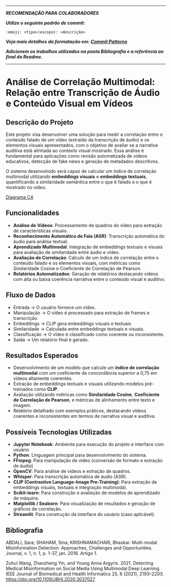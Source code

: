 ***

***RECOMENDAÇÃO PARA COLABORADORES***

***Utilize o seguinte padrão de commit:***

`:emoji: <tipo>(escopo): <descrição>`

***Veja mais detalhes da formatação em: [Commit Patterns](https://dev.to/renatoadorno/padroes-de-commits-commit-patterns-41co)***

***Adicionem os trabalhos utilizados na pasta Bibliografia e a referência ao final do Readme.***

***

# Análise de Correlação Multimodal: Relação entre Transcrição de Áudio e Conteúdo Visual em Vídeos

## Descrição do Projeto

Este projeto visa desenvolver uma solução para medir a correlação entre o conteúdo falado de um vídeo (extraído da transcrição de áudio) e os elementos visuais apresentados, com o objetivo de avaliar se a narrativa auditiva está alinhada ao contexto visual mostrado. Essa análise é fundamental para aplicações como revisão automatizada de vídeos educativos, detecção de fake news e geração de metadados descritivos.

O sistema desenvolvido será capaz de calcular um índice de correlação multimodal utilizando **embeddings visuais** e **embeddings textuais**, quantificando a similaridade semântica entre o que é falado e o que é mostrado no vídeo.

[Diagrama C4](C4-diagrama.png)

## Funcionalidades

- **Análise de Vídeos**: Processamento de quadros do vídeo para extração de características visuais.
- **Reconhecimento Automático de Fala (ASR)**: Transcrição automática do áudio para análise textual.
- **Aprendizado Multimodal**: Integração de embeddings textuais e visuais para avaliação de similaridade entre áudio e vídeo.
- **Avaliação de Correlação**: Cálculo de um índice de correlação entre o conteúdo falado e os elementos visuais, com métricas como Similaridade Cosine e Coeficiente de Correlação de Pearson.
- **Relatórios Automatizados**: Geração de relatórios destacando vídeos com alta ou baixa coerência narrativa entre o conteúdo visual e auditivo.
  
## Fluxo de Dados

- Entrada → O usuário fornece um vídeo.
- Manipulação → O vídeo é processado para extração de frames e transcrição.
- Embeddings → CLIP gera embeddings visuais e textuais
- Similaridade → Calculada entre embeddings textuais e visuais.
- Classificação → O vídeo é classificado como coerente ou inconsistente.
- Saída → Um relatório final é gerado.
  
## Resultados Esperados

- Desenvolvimento de um modelo que calcule um **índice de correlação multimodal** com um coeficiente de concordância superior a 0,75 em vídeos altamente coerentes.
- Extração de embeddings textuais e visuais utilizando modelos pré-treinados como **CLIP**.
- Avaliação utilizando métricas como **Similaridade Cosine**, **Coeficiente de Correlação de Pearson**, e métricas de alinhamento entre texto e imagem.
- Relatório detalhado com exemplos práticos, destacando vídeos coerentes e inconsistentes em termos de narrativa visual e auditiva.

## Possíveis Tecnologias Utilizadas

- **Jupyter Notebook**: Ambiente para execução do projeto e interface com usuário
- **Python**: Linguagem principal para desenvolvimento do sistema.
- **FFmpeg**: Para manipulação de vídeo (conversão de formato e extração de áudio)
- **OpenCV**: Para análise de vídeos e extração de quadros.
- **Whisper**: Para transcrição automática de áudio (ASR).
- **CLIP (Contrastive Language-Image Pre-Training)**: Para extração de embeddings visuais, textuais e integração multimodal.
- **Scikit-learn**: Para construção e avaliação de modelos de aprendizado de máquina.
- **Matplotlib / Seaborn**: Para visualização de resultados e geração de gráficos de correlação.
- **Streamlit**: Para construção da interface do usuário (caso aplicável).
  
## Bibliografia

ABDALI, Sara; SHAHAM, Sina; KRISHNAMACHARI, Bhaskar. Multi-modal Misinformation Detection: Approaches, Challenges and Opportunities. Journal, v. 1, n. 1, p. 1-37, jan. 2016. Artigo 1.

Zuhui Wang, Zhaozheng Yin, and Young Anna Argyris. 2021. Detecting Medical Misinformation on Social Media
Using Multimodal Deep Learning. IEEE Journal of Biomedical and Health Informatics 25, 6 (2021), 2193–2203.
https://doi.org/10.1109/JBHI.2020.3037027
